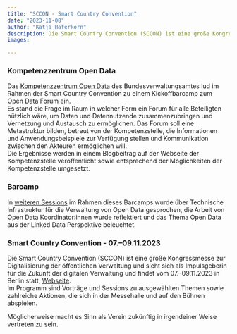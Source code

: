```yaml
---
title: "SCCON - Smart Country Convention"
date: "2023-11-08"
author: "Katja Haferkorn"
description: Die Smart Country Convention (SCCON) ist eine große Kongressmesse zur Digitalisierung der öffentlichen Verwaltung und sieht sich als Impulsgeberin für die Zukunft der digitalen Verwaltung und findet vom 07.–09.11.2023 in Berlin statt
images:

---
```

### Kompetenzzentrum Open Data

Das [Kompetenzzentrum Open Data](https://www.bva.bund.de/DE/Services/Behoerden/Beratung/Beratungszentrum/OpenData/opendata_node.html) des Bundesverwaltungsamtes lud im Rahmen der Smart Country Convention zu einem Kickoffbarcamp zum Open Data Forum ein.    
Es stand die Frage im Raum in welcher Form ein Forum für alle Beteiligten nützlich wäre, um Daten und Datennutzende zusammenzubringen und Vernetzung und Austausch zu ermöglichen.
Das Forum soll eine Metastruktur bilden, betreut von der Kompetenzstelle, die Informationen und Anwendungsbeispiele zur Verfügung stellen und Kommunikation zwischen den Akteuren ermöglichen will.   
Die Ergebnisse werden in einem Blogbeitrag auf der Webseite der Kompetenzstelle veröffentlicht sowie entsprechend der Möglichkeiten der Kompetenzstelle umgesetzt.

### Barcamp

In [weiteren Sessions](https://www.bva.bund.de/DE/Services/Behoerden/Beratung/Beratungszentrum/OpenData/Kick_Off_OD_Forum/Landing_Themensammlung.html) im Rahmen dieses Barcamps wurde über Technische Infrastruktur für die Verwaltung von Open Data gesprochen, die Arbeit von Open Data Koordinator:innen wurde reflektiert und das Thema Open Data aus der Linked Data Perspektive beleuchtet. 

### Smart Country Convention - 07.–09.11.2023

Die Smart Country Convention (SCCON) ist eine große Kongressmesse zur Digitalisierung der öffentlichen Verwaltung und sieht sich als Impulsgeberin für die Zukunft der digitalen Verwaltung und findet vom 07.–09.11.2023 in Berlin statt, [Webseite](https://www.smartcountry.berlin/de/).    
Im Programm sind Vorträge und Sessions zu ausgewählten Themen sowie zahlreiche Aktionen, die sich in der Messehalle und auf den Bühnen abspielen.

Möglicherweise macht es Sinn als Verein zukünftig in irgendeiner Weise vertreten zu sein.




